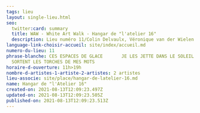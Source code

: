 ```yaml
---
tags: lieu
layout: single-lieu.html
seo:
  twitter:card: summary
  title: WAW - White Art Walk - Hangar de "l'atelier 16"
  description: Lieu numéro 11/Colin Delvaulx, Véronique van der Wielen
language-link-choisir-accueil: site/index/accueil.md
numero-du-lieu: 11
phrase-blanche: CES ESPACES DE GLACE       JE LES JETTE DANS LE SOLEIL       EN
  SORTENT LES TORCHES DE MES MOTS
horaire-d-ouverture: 11h>19h
nombre-d-artistes-1-artiste-2-artistes: 2 artistes
lieu-associe: site/place/hangar-de-latelier-16.md
name: Hangar de "l'Atelier 16"
created-on: 2021-08-13T12:09:23.497Z
updated-on: 2021-08-13T12:09:23.505Z
published-on: 2021-08-13T12:09:23.513Z
---
```

